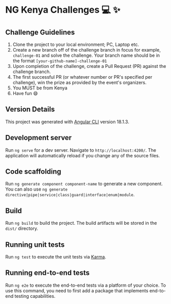 # NG Kenya Challenges :computer: :sparkles:

## Challenge Guidelines
1. Clone the project to your local environment; PC, Laptop etc.
2. Create a new branch off of the challenge branch in focus for example, `challenge-01` and solve the challenge. Your branch name should be in the format `[your-github-name]-challenge-01`
3. Upon completion of the challenge, create a Pull Request (PR) against the challenge branch.
4. The first successful PR (or whatever number or PR's specified per challenge), win the prize as provided by the event's organizers.
5. You MUST be from Kenya
6. Have fun :smile:

## Version Details
This project was generated with [Angular CLI](https://github.com/angular/angular-cli) version 18.1.3.

## Development server

Run `ng serve` for a dev server. Navigate to `http://localhost:4200/`. The application will automatically reload if you change any of the source files.

## Code scaffolding

Run `ng generate component component-name` to generate a new component. You can also use `ng generate directive|pipe|service|class|guard|interface|enum|module`.

## Build

Run `ng build` to build the project. The build artifacts will be stored in the `dist/` directory.

## Running unit tests

Run `ng test` to execute the unit tests via [Karma](https://karma-runner.github.io).

## Running end-to-end tests

Run `ng e2e` to execute the end-to-end tests via a platform of your choice. To use this command, you need to first add a package that implements end-to-end testing capabilities.
